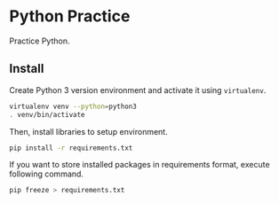 # Python Practice

Practice Python.

## Install

Create Python 3 version environment and activate it using `virtualenv`.

```bash
virtualenv venv --python=python3
. venv/bin/activate
```

Then, install libraries to setup environment.

```bash
pip install -r requirements.txt
```

If you want to store installed packages in requirements format, execute
following command.

```bash
pip freeze > requirements.txt
```
